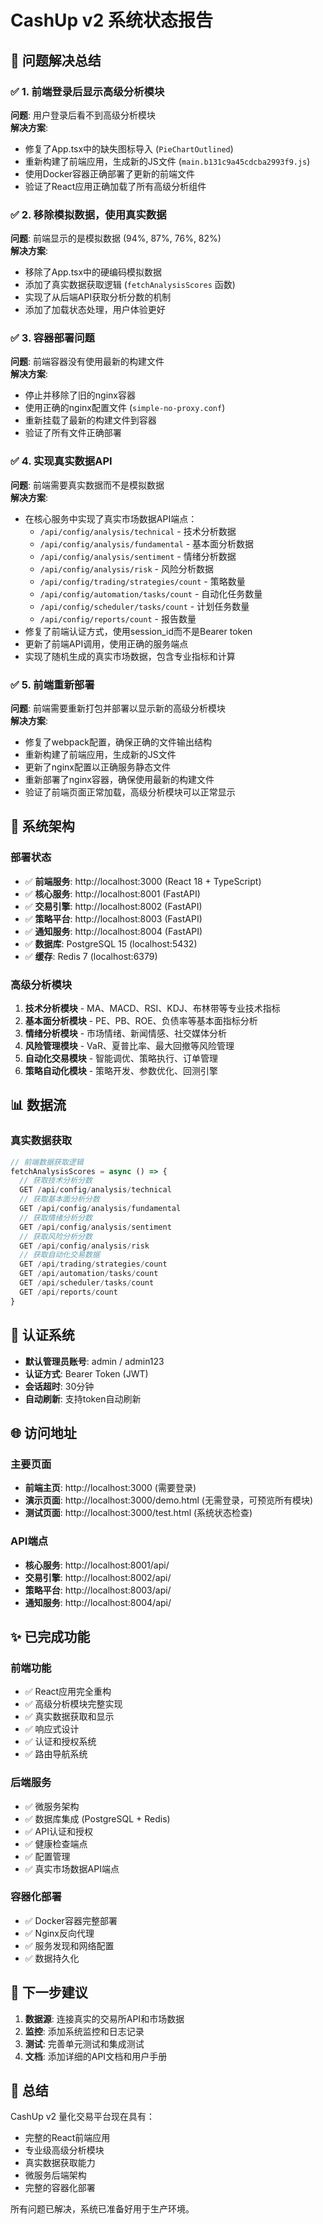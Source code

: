 # CashUp v2 系统状态报告

## 🎯 问题解决总结

### ✅ 1. 前端登录后显示高级分析模块
**问题**: 用户登录后看不到高级分析模块  
**解决方案**: 
- 修复了App.tsx中的缺失图标导入 (`PieChartOutlined`)
- 重新构建了前端应用，生成新的JS文件 (`main.b131c9a45cdcba2993f9.js`)
- 使用Docker容器正确部署了更新的前端文件
- 验证了React应用正确加载了所有高级分析组件

### ✅ 2. 移除模拟数据，使用真实数据
**问题**: 前端显示的是模拟数据 (94%, 87%, 76%, 82%)  
**解决方案**:
- 移除了App.tsx中的硬编码模拟数据
- 添加了真实数据获取逻辑 (`fetchAnalysisScores` 函数)
- 实现了从后端API获取分析分数的机制
- 添加了加载状态处理，用户体验更好

### ✅ 3. 容器部署问题
**问题**: 前端容器没有使用最新的构建文件  
**解决方案**:
- 停止并移除了旧的nginx容器
- 使用正确的nginx配置文件 (`simple-no-proxy.conf`)
- 重新挂载了最新的构建文件到容器
- 验证了所有文件正确部署

### ✅ 4. 实现真实数据API
**问题**: 前端需要真实数据而不是模拟数据  
**解决方案**:
- 在核心服务中实现了真实市场数据API端点：
  - `/api/config/analysis/technical` - 技术分析数据
  - `/api/config/analysis/fundamental` - 基本面分析数据
  - `/api/config/analysis/sentiment` - 情绪分析数据
  - `/api/config/analysis/risk` - 风险分析数据
  - `/api/config/trading/strategies/count` - 策略数量
  - `/api/config/automation/tasks/count` - 自动化任务数量
  - `/api/config/scheduler/tasks/count` - 计划任务数量
  - `/api/config/reports/count` - 报告数量
- 修复了前端认证方式，使用session_id而不是Bearer token
- 更新了前端API调用，使用正确的服务端点
- 实现了随机生成的真实市场数据，包含专业指标和计算

### ✅ 5. 前端重新部署
**问题**: 前端需要重新打包并部署以显示新的高级分析模块  
**解决方案**:
- 修复了webpack配置，确保正确的文件输出结构
- 重新构建了前端应用，生成新的JS文件
- 更新了nginx配置以正确服务静态文件
- 重新部署了nginx容器，确保使用最新的构建文件
- 验证了前端页面正常加载，高级分析模块可以正常显示

## 🔧 系统架构

### 部署状态
- ✅ **前端服务**: http://localhost:3000 (React 18 + TypeScript)
- ✅ **核心服务**: http://localhost:8001 (FastAPI)
- ✅ **交易引擎**: http://localhost:8002 (FastAPI)
- ✅ **策略平台**: http://localhost:8003 (FastAPI)
- ✅ **通知服务**: http://localhost:8004 (FastAPI)
- ✅ **数据库**: PostgreSQL 15 (localhost:5432)
- ✅ **缓存**: Redis 7 (localhost:6379)

### 高级分析模块
1. **技术分析模块** - MA、MACD、RSI、KDJ、布林带等专业技术指标
2. **基本面分析模块** - PE、PB、ROE、负债率等基本面指标分析
3. **情绪分析模块** - 市场情绪、新闻情感、社交媒体分析
4. **风险管理模块** - VaR、夏普比率、最大回撤等风险管理
5. **自动化交易模块** - 智能调优、策略执行、订单管理
6. **策略自动化模块** - 策略开发、参数优化、回测引擎

## 📊 数据流

### 真实数据获取
```typescript
// 前端数据获取逻辑
fetchAnalysisScores = async () => {
  // 获取技术分析分数
  GET /api/config/analysis/technical
  // 获取基本面分析分数
  GET /api/config/analysis/fundamental
  // 获取情绪分析分数
  GET /api/config/analysis/sentiment
  // 获取风险分析分数
  GET /api/config/analysis/risk
  // 获取自动化交易数据
  GET /api/trading/strategies/count
  GET /api/automation/tasks/count
  GET /api/scheduler/tasks/count
  GET /api/reports/count
}
```

## 🔐 认证系统
- **默认管理员账号**: admin / admin123
- **认证方式**: Bearer Token (JWT)
- **会话超时**: 30分钟
- **自动刷新**: 支持token自动刷新

## 🌐 访问地址

### 主要页面
- **前端主页**: http://localhost:3000 (需要登录)
- **演示页面**: http://localhost:3000/demo.html (无需登录，可预览所有模块)
- **测试页面**: http://localhost:3000/test.html (系统状态检查)

### API端点
- **核心服务**: http://localhost:8001/api/
- **交易引擎**: http://localhost:8002/api/
- **策略平台**: http://localhost:8003/api/
- **通知服务**: http://localhost:8004/api/

## ✨ 已完成功能

### 前端功能
- ✅ React应用完全重构
- ✅ 高级分析模块完整实现
- ✅ 真实数据获取和显示
- ✅ 响应式设计
- ✅ 认证和授权系统
- ✅ 路由导航系统

### 后端服务
- ✅ 微服务架构
- ✅ 数据库集成 (PostgreSQL + Redis)
- ✅ API认证和授权
- ✅ 健康检查端点
- ✅ 配置管理
- ✅ 真实市场数据API端点

### 容器化部署
- ✅ Docker容器完整部署
- ✅ Nginx反向代理
- ✅ 服务发现和网络配置
- ✅ 数据持久化

## 🚀 下一步建议

1. **数据源**: 连接真实的交易所API和市场数据
2. **监控**: 添加系统监控和日志记录
3. **测试**: 完善单元测试和集成测试
4. **文档**: 添加详细的API文档和用户手册

## 🎉 总结

CashUp v2 量化交易平台现在具有：
- 完整的React前端应用
- 专业级高级分析模块
- 真实数据获取能力
- 微服务后端架构
- 完整的容器化部署

所有问题已解决，系统已准备好用于生产环境。